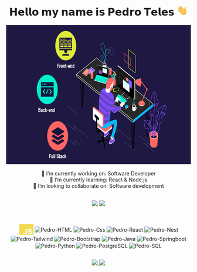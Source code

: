 <div>
  <h1 align="center">
    𝗛𝗲𝗹𝗹𝗼 𝗺𝘆 𝗻𝗮𝗺𝗲 𝗶𝘀 𝗣𝗲𝗱𝗿𝗼 𝗧𝗲𝗹𝗲𝘀 <img src="https://github.com/ABSphreak/ABSphreak/blob/master/gifs/Hi.gif?raw=true" width="30px">
  </h1>
</div>

<div align="center">
<p align="center">
  <img height="380px" src="https://github.com/diogo0254jf/hr-system/blob/main/223790003-471211d6-dc89-4f96-882f-1e58ca0771fc.gif?raw=true" />
</p>
</div>

<div align="center">
  <span>🔭 I’m currently working on: Software Developer</span>
    <br>
  <span>🌱 I’m currently learning: React & Node.js</span>
    <br>
  <span>👯 I’m looking to collaborate on: Software development</span>
</div>
  <br>
<p align="center">
  <img height="150" src="https://github-readme-stats.vercel.app/api?username=pedro-henrique-teles&include_all_commits=true&count_private=true&show_icons=true&theme=dracula">
  <img height="150" src="https://github-readme-stats.vercel.app/api/top-langs/?username=pedro-henrique-teles&layout=compact&theme=dracula">
</p>

##

<div align="center" style="display: inline_block"><br>
  <img align="center" alt="Pedro-Js" height="30" width="40" src="https://raw.githubusercontent.com/devicons/devicon/master/icons/javascript/javascript-plain.svg">
  <img align="center" alt="Pedro-HTML" height="30" width="40" src="https://cdn.jsdelivr.net/gh/devicons/devicon@latest/icons/html5/html5-original.svg">
  <img align="center" alt="Pedro-Css" height="30" width="40" src="https://cdn.jsdelivr.net/gh/devicons/devicon@latest/icons/css3/css3-original.svg">
  <img align="center" alt="Pedro-React" height="30" width="40" src="https://cdn.jsdelivr.net/gh/devicons/devicon@latest/icons/react/react-original.svg">
  <img align="center" alt="Pedro-Nest" height="30" width="40" src="https://cdn.jsdelivr.net/gh/devicons/devicon@latest/icons/nestjs/nestjs-original.svg">
  <img align="center" alt="Pedro-Tailwind" height="30" width="40" src="https://cdn.jsdelivr.net/gh/devicons/devicon@latest/icons/tailwindcss/tailwindcss-original.svg">
  <img align="center" alt="Pedro-Bootstrap" height="30" width="40" src="https://cdn.jsdelivr.net/gh/devicons/devicon@latest/icons/bootstrap/bootstrap-original.svg">
  <img align="center" alt="Pedro-Java" height="30" width="40" src="https://cdn.jsdelivr.net/gh/devicons/devicon@latest/icons/java/java-original.svg">
  <img align="center" alt="Pedro-Springboot" height="30" width="40" src="https://cdn.jsdelivr.net/gh/devicons/devicon@latest/icons/spring/spring-original.svg">
  <img align="center" alt="Pedro-Python" height="30" width="40" src="https://cdn.jsdelivr.net/gh/devicons/devicon@latest/icons/python/python-original.svg">
  <img align="center" alt="Pedro-PostgreSQL" height="30" width="40" src="https://cdn.jsdelivr.net/gh/devicons/devicon@latest/icons/postgresql/postgresql-original.svg">
  <img align="center" alt="Pedro-SQL" height="30" width="40" src="https://cdn.jsdelivr.net/gh/devicons/devicon@latest/icons/mysql/mysql-original.svg">          
</div>

##

<div align="center">
  <a href = "mailto:pedrohenriqueteles732@gmail.com"><img src="https://img.shields.io/badge/-Gmail-%23333?style=for-the-badge&logo=gmail&logoColor=white" target="_blank"> </a>
  <a href="https://www.linkedin.com/in/pedro-henrique-teles/" target="_blank"><img src="https://img.shields.io/badge/-LinkedIn-%230077B5?style=for-the-badge&logo=linkedin&logoColor=white" target="_blank"></a>
</div>
